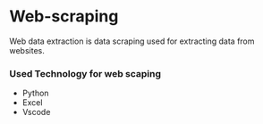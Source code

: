# Web-scraping
Web data extraction is data scraping used for extracting data from websites. 
  <h3>Used Technology for web scaping</h3>
  <ul>
    <li>Python</li> 
    <li>Excel</li>
    <li>Vscode</li>
  </ul>
